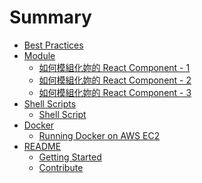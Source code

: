 # Summary

* [Best Practices](README.md)
* [Module]()
  * [如何模組化妳的 React Component - 1](content/create-and-publish-your-react-compoent-module/index.md)
  * [如何模組化妳的 React Component - 2](content/create-and-publish-your-react-compoent-module/index2.md)
  * [如何模組化妳的 React Component - 3](content/create-and-publish-your-react-compoent-module/index3.md)
* [Shell Scripts]()
  * [Shell Script](content/shell-scripts/index.md)
* [Docker]()
  * [Running Docker on AWS EC2](content/docker/index.md)
* [README]()
  * [Getting Started](content/README/getting-started.md)
  * [Contribute](content/README/contribute.md)
